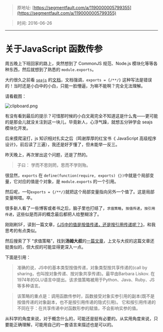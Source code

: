 > 原地址: [https://segmentfault.com/a/1190000005799355](https://segmentfault.com/a/1190000005799355)

> 时间: 2016-06-26

---------

# 关于JavaScript 函数传参


周五晚上下班回家的路上，突然想到了 CommonJS 规范、Node.js 模块化等等各种东西，然后就想到了熟悉的 ``module.exports``。

大约很久之前看 [``seajs``](http://seajs.org/) 的[文档](https://github.com/seajs/seajs/issues/242)，文档强调，``exports = {/**/}`` 这种写法是错误的！当时还是小白中的小白，只能一脸懵逼，为嘛不能啊？完全无法理解。

请看截图：

![clipboard.png](https://segmentfault.com/img/bVyuNX)

有没有看到最后的提示？可惜那时候的小白文蔺完全不知道这是什么鬼——更可能的是那会儿就没关注到这一块儿，毕竟新人，心浮气躁，就想五分钟学会 seajs 模块化开发。

后来摸爬滚打，js 知识相对扎实之后（鸣谢厚厚的红宝书《 JavaScript 高级程序设计》，前后读了三遍），我还是好歹懂了，但未能举一反三。

昨天晚上，再次冒出这个问题，还是了然的。

> 子曰： 学而不思则罔，思而不学则殆。

很显然，``exports`` 在 ``define(function(require, exports) {})``中就是个局部变量，它对应的值是个对象，是 ``module.exports`` 的一个引用。

然后呢，一句``exports = {/**/}``就把这个局部变量指向另外一个值了。这是局部变量啊喂。卒。

很多新人看了一些博客或者书之后，脑子里也打结了，``求值策略``，``按值传递``，``按引用传递``，这些似是而非的概念最后都把人给整糊涂了。

刚刚刷SF，读到一篇文章，[《JS中的值是按值传递，还是按引用传递呢？》](https://segmentfault.com/a/1190000005794070)，和我思考的有点类似。

然后搜索了下 “求值策略”，找到**汤姆大叔**的[一篇文章](http://www.cnblogs.com/TomXu/archive/2012/02/08/2341439.html)，上文与大叔的这篇文章还挺类似的，但大叔的可能显得更深入一点。

下面是引用：

> 准确的说，JS中的基本类型按值传递，对象类型按共享传递的(call by sharing，也叫按对象传递、按对象共享传递)。最早由Barbara Liskov. 在1974年的GLU语言中提出。该求值策略被用于Python、Java、Ruby、JS等多种语言。

> 该策略的重点是：调用函数传参时，函数接受对象实参引用的副本(既不是按值传递的对象副本，也不是按引用传递的隐式引用)。 它和按引用传递的不同在于：在共享传递中对函数形参的赋值，不会影响实参的值。


从科学的角度来说，对于概念什么的，可能还是挺有必要的。从实用角度来说，只要能正确理解，可能用自己的一套语言来描述也是可以的。


